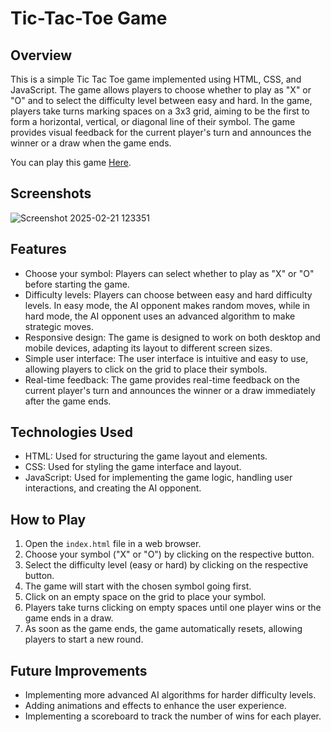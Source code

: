# Tic-Tac-Toe Game

## Overview
This is a simple Tic Tac Toe game implemented using HTML, CSS, and JavaScript. The game allows players to choose whether to play as "X" or "O" and to select the difficulty level between easy and hard. In the game, players take turns marking spaces on a 3x3 grid, aiming to be the first to form a horizontal, vertical, or diagonal line of their symbol. The game provides visual feedback for the current player's turn and announces the winner or a draw when the game ends.

You can play this game [Here](https://ashish1100.github.io/Tic-Tac-Toe-Game/).
## Screenshots
![Screenshot 2025-02-21 123351](https://github.com/user-attachments/assets/59561054-da64-4255-a7dd-42aa2fb08929)


## Features
- Choose your symbol: Players can select whether to play as "X" or "O" before starting the game.
- Difficulty levels: Players can choose between easy and hard difficulty levels. In easy mode, the AI opponent makes random moves, while in hard mode, the AI opponent uses an advanced algorithm to make strategic moves.
- Responsive design: The game is designed to work on both desktop and mobile devices, adapting its layout to different screen sizes.
- Simple user interface: The user interface is intuitive and easy to use, allowing players to click on the grid to place their symbols.
- Real-time feedback: The game provides real-time feedback on the current player's turn and announces the winner or a draw immediately after the game ends.

## Technologies Used
- HTML: Used for structuring the game layout and elements.
- CSS: Used for styling the game interface and layout.
- JavaScript: Used for implementing the game logic, handling user interactions, and creating the AI opponent.

## How to Play
1. Open the `index.html` file in a web browser.
2. Choose your symbol ("X" or "O") by clicking on the respective button.
3. Select the difficulty level (easy or hard) by clicking on the respective button.
4. The game will start with the chosen symbol going first.
5. Click on an empty space on the grid to place your symbol.
6. Players take turns clicking on empty spaces until one player wins or the game ends in a draw.
7. As soon as the game ends, the game automatically resets, allowing players to start a new round.


## Future Improvements
- Implementing more advanced AI algorithms for harder difficulty levels.
- Adding animations and effects to enhance the user experience.
- Implementing a scoreboard to track the number of wins for each player.
